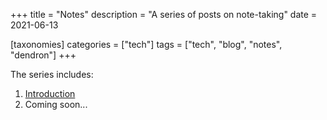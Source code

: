 +++
title = "Notes"
description = "A series of posts on note-taking"
date = 2021-06-13

[taxonomies]
categories = ["tech"]
tags = ["tech", "blog", "notes", "dendron"]
+++

The series includes:

1. [Introduction](intro)
2. Coming soon...
